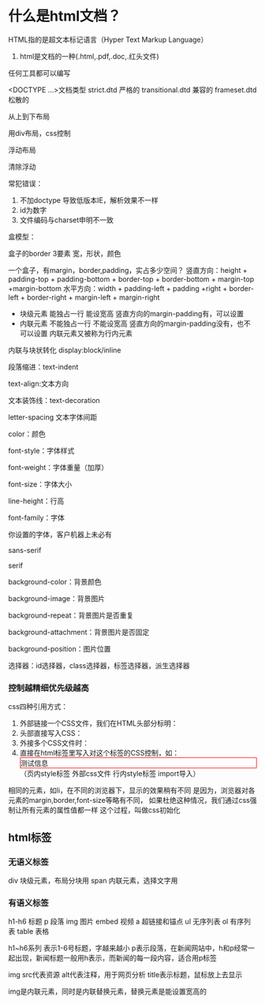 # 什么是html文档？

HTML指的是超文本标记语言（Hyper Text Markup Language）

1. html是文档的一种(.html,.pdf,.doc,.红头文件)

任何工具都可以编写

<DOCTYPE ...>文档类型
strict.dtd 严格的 transitional.dtd 兼容的 frameset.dtd 松散的

从上到下布局

用div布局，css控制

浮动布局

清除浮动


常犯错误：
1. 不加doctype 导致低版本IE，解析效果不一样
2. id为数字
3. 文件编码与charset申明不一致

盒模型：

盒子的border 3要素 宽，形状，颜色

一个盒子，有margin，border,padding，实占多少空间？
竖直方向：height + padding-top + padding-bottom + border-top + border-bottom + margin-top +margin-bottom
水平方向：width + padding-left + padding +right + border-left + border-right + margin-left + margin-right

- 块级元素 能独占一行 能设宽高 竖直方向的margin-padding有，可以设置
- 内联元素 不能独占一行 不能设宽高 竖直方向的margin-padding没有，也不可以设置
内联元素又被称为行内元素

内联与块状转化
display:block/inline

段落缩进：text-indent

text-align:文本方向

文本装饰线：text-decoration

letter-spacing 文本字体间距

color：颜色

font-style：字体样式

font-weight：字体重量（加厚）

font-size：字体大小

line-height：行高

font-family：字体

你设置的字体，客户机器上未必有

sans-serif 

serif

background-color：背景颜色

background-image：背景图片

background-repeat：背景图片是否重复

background-attachment：背景图片是否固定

background-position：图片位置

选择器：id选择器，class选择器，标签选择器，派生选择器

### 控制越精细优先级越高

css四种引用方式：
1. 外部链接一个CSS文件，我们在HTML头部分标明：<link href="css/my.css" rel="stylesheet" type="text/css"/>
2. 头部直接写入CSS：<style type="text/css">div{margin:0;padding:0;border:1px solid red;}</style>
3. 外接多个CSS文件时：<style type="text/css">$import url(my.css);</style>
4. 直接在html标签里写入对这个标签的CSS控制，如：<div style="border:1px solid red;">测试信息</div>
（页内style标签 外部css文件 行内style标签 import导入）

相同的元素，如li，在不同的浏览器下，显示的效果稍有不同
是因为，浏览器对各元素的margin,border,font-size等略有不同，
如果杜绝这种情况，我们通过css强制让所有元素的属性值都一样
这个过程，叫做css初始化

## html标签
### 无语义标签

div 块级元素，布局分块用
span 内联元素，选择文字用

### 有语义标签

h1-h6 标题
p 段落
img 图片
embed 视频
a 超链接和锚点
ul 无序列表
ol 有序列表
table 表格

h1~h6系列 表示1-6号标题，字越来越小
p表示段落，在新闻网站中，h和p经常一起出现，新闻标题一般用h表示，而新闻的每一段内容，适合用p标签

img src代表资源 alt代表注释，用于网页分析 title表示标题，鼠标放上去显示

img是内联元素，同时是内联替换元素，替换元素是能设置宽高的